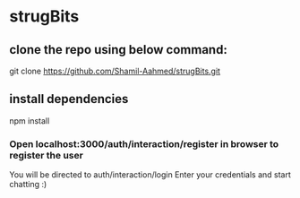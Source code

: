 # strugBits
## clone the repo using below command:
git clone  https://github.com/Shamil-Aahmed/strugBits.git

## install dependencies
npm install

### Open localhost:3000/auth/interaction/register in browser to register the user
You will be directed to auth/interaction/login
Enter your credentials and start chatting :)
